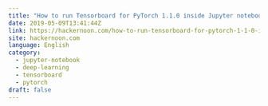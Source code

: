 ```yaml
---
title: "How to run Tensorboard for PyTorch 1.1.0 inside Jupyter notebook"
date: 2019-05-09T13:41:44Z
link: https://hackernoon.com/how-to-run-tensorboard-for-pytorch-1-1-0-inside-jupyter-notebook-cf6232498a8d?source=rss----3a8144eabfe3---4&utm_medium=RSS&utm_source=hune
site: hackernoon.com
language: English
category:
  - jupyter-notebook
  - deep-learning
  - tensorboard
  - pytorch
draft: false
---
```

